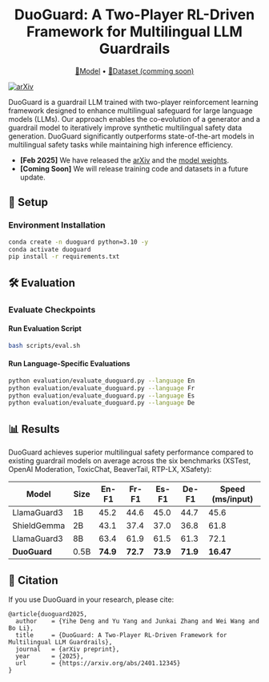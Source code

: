 <div align="center">

<h1>DuoGuard: A Two-Player RL-Driven Framework for Multilingual LLM Guardrails</h1>

<p align="center">
  <a href="https://huggingface.co/DuoGuard/DuoGuard-0.5B">🤗Model</a> • 
  <a href="">🤗Dataset (comming soon)</a>
</p>

</div>

[![arXiv](https://img.shields.io/badge/arXiv-2402.12345-b31b1b.svg)](https://arxiv.org/abs/2401.12345) 

DuoGuard is a guardrail LLM trained with two-player reinforcement learning framework designed to enhance multilingual safeguard for large language models (LLMs). Our approach enables the co-evolution of a generator and a guardrail model to iteratively improve synthetic multilingual safety data generation. DuoGuard significantly outperforms state-of-the-art models in multilingual safety tasks while maintaining high inference efficiency.

- **[Feb 2025]** We have released the [arXiv]() and the [model weights](https://huggingface.co/DuoGuard/DuoGuard-0.5B).
- **[Coming Soon]** We will release training code and datasets in a future update.

## 🔧 Setup
### Environment Installation
```bash
conda create -n duoguard python=3.10 -y
conda activate duoguard
pip install -r requirements.txt
```

## 🛠️ Evaluation
### Evaluate Checkpoints
#### Run Evaluation Script
```bash
bash scripts/eval.sh
```

#### Run Language-Specific Evaluations
```bash
python evaluation/evaluate_duoguard.py --language En
python evaluation/evaluate_duoguard.py --language Fr
python evaluation/evaluate_duoguard.py --language Es
python evaluation/evaluate_duoguard.py --language De
```

## 📊 Results
DuoGuard achieves superior multilingual safety performance compared to existing guardrail models on average across the six benchmarks (XSTest, OpenAI Moderation, ToxicChat, BeaverTail, RTP-LX, XSafety):

| Model            | Size  | En-F1 | Fr-F1 | Es-F1 | De-F1 | Speed (ms/input) |
|-----------------|------|------|------|------|------|-----------------|
| LlamaGuard3    | 1B   | 45.2 | 44.6 | 45.0 | 44.7 | 45.6          |
| ShieldGemma    | 2B   | 43.1 | 37.4 | 37.0 | 36.8 | 61.8          |
| LlamaGuard3    | 8B   | 63.4 | 61.9 | 61.5 | 61.3 | 72.1          |
| **DuoGuard**    | 0.5B | **74.9** | **72.7** | **73.9** | **71.9** | **16.47**        |

## 📄 Citation
If you use DuoGuard in your research, please cite:
```
@article{duoguard2025,
  author    = {Yihe Deng and Yu Yang and Junkai Zhang and Wei Wang and Bo Li},
  title     = {DuoGuard: A Two-Player RL-Driven Framework for Multilingual LLM Guardrails},
  journal   = {arXiv preprint},
  year      = {2025},
  url       = {https://arxiv.org/abs/2401.12345}
}
```

